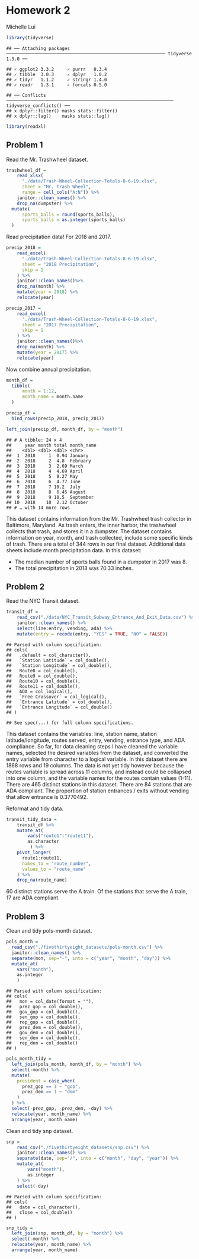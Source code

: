 Homework 2
================
Michelle Lui

``` r
library(tidyverse)
```

    ## ── Attaching packages ──────────────────────────────────────────────────────────── tidyverse 1.3.0 ──

    ## ✓ ggplot2 3.3.2     ✓ purrr   0.3.4
    ## ✓ tibble  3.0.3     ✓ dplyr   1.0.2
    ## ✓ tidyr   1.1.2     ✓ stringr 1.4.0
    ## ✓ readr   1.3.1     ✓ forcats 0.5.0

    ## ── Conflicts ─────────────────────────────────────────────────────────────── tidyverse_conflicts() ──
    ## x dplyr::filter() masks stats::filter()
    ## x dplyr::lag()    masks stats::lag()

``` r
library(readxl)
```

## Problem 1

Read the Mr. Trashwheel dataset.

``` r
trashwheel_df = 
    read_xlsx(
      "./data/Trash-Wheel-Collection-Totals-8-6-19.xlsx",
      sheet = "Mr. Trash Wheel",
      range = cell_cols("A:N")) %>%
    janitor::clean_names() %>%
    drop_na(dumpster) %>%
  mutate(
      sports_balls = round(sports_balls),
      sports_balls = as.integer(sports_balls)
  )
```

Read precipitation data\! For 2018 and 2017.

``` r
precip_2018 = 
    read_excel(
      "./data/Trash-Wheel-Collection-Totals-8-6-19.xlsx",
      sheet = "2018 Precipitation",
      skip = 1
    ) %>%
    janitor::clean_names()%>%
    drop_na(month) %>%
    mutate(year = 2018) %>%
    relocate(year)

precip_2017 = 
    read_excel(
      "./data/Trash-Wheel-Collection-Totals-8-6-19.xlsx",
      sheet = "2017 Precipitation",
      skip = 1
    ) %>%
    janitor::clean_names()%>%
    drop_na(month) %>%
    mutate(year = 2017) %>%
    relocate(year)
```

Now combine annual precipitation.

``` r
month_df = 
  tibble(
      month = 1:12,
      month_name = month.name
  )

precip_df = 
  bind_rows(precip_2018, precip_2017) 

left_join(precip_df, month_df, by = "month")
```

    ## # A tibble: 24 x 4
    ##     year month total month_name
    ##    <dbl> <dbl> <dbl> <chr>     
    ##  1  2018     1  0.94 January   
    ##  2  2018     2  4.8  February  
    ##  3  2018     3  2.69 March     
    ##  4  2018     4  4.69 April     
    ##  5  2018     5  9.27 May       
    ##  6  2018     6  4.77 June      
    ##  7  2018     7 10.2  July      
    ##  8  2018     8  6.45 August    
    ##  9  2018     9 10.5  September 
    ## 10  2018    10  2.12 October   
    ## # … with 14 more rows

This dataset contains information from the Mr. Trashwheel trash
collector in Baltimore, Maryland. As trash enters, the inner harbor, the
trashwheel collects that trash, and stores it in a dumpster. The dataset
contains information on year, month, and trash collected, include some
specific kinds of trash. There are a total of 344 rows in our final
dataset. Additional data sheets include month precipitation data. In
this dataset:

  - The median number of sports balls found in a dumpster in 2017 was 8.
  - The total precipitation in 2018 was 70.33 inches.

## Problem 2

Read the NYC Transit dataset.

``` r
transit_df = 
    read_csv("./data/NYC_Transit_Subway_Entrance_And_Exit_Data.csv") %>%
    janitor::clean_names() %>%
    select(line:entry, vending, ada) %>%
    mutate(entry = recode(entry, "YES" = TRUE, "NO" = FALSE))
```

    ## Parsed with column specification:
    ## cols(
    ##   .default = col_character(),
    ##   `Station Latitude` = col_double(),
    ##   `Station Longitude` = col_double(),
    ##   Route8 = col_double(),
    ##   Route9 = col_double(),
    ##   Route10 = col_double(),
    ##   Route11 = col_double(),
    ##   ADA = col_logical(),
    ##   `Free Crossover` = col_logical(),
    ##   `Entrance Latitude` = col_double(),
    ##   `Entrance Longitude` = col_double()
    ## )

    ## See spec(...) for full column specifications.

This dataset contains the variables: line, station name, station
latitude/longitude, routes served, entry, vending, entrance type, and
ADA compliance. So far, for data cleaning steps I have cleaned the
variable names, selected the desired variables from the dataset, and
converted the entry variable from character to a logical variable. In
this dataset there are 1868 rows and 19 columns. The data is not yet
tidy however because the routes variable is spread across 11 columns,
and instead could be collapsed into one column, and the variable names
for the routes contain values (1-11). There are 465 distinct stations in
this dataset. There are 84 stations that are ADA compliant. The
proportion of station entrances / exits without vending that allow
entrance is 0.3770492.

Reformat and tidy data.

``` r
transit_tidy_data = 
    transit_df %>%
    mutate_at(
        vars("route1":"route11"),
        as.character
         ) %>%
    pivot_longer(
      route1:route11,
      names_to = "route_number",
      values_to = "route_name"
    ) %>%
    drop_na(route_name)
```

60 distinct stations serve the A train. Of the stations that serve the A
train, 17 are ADA compliant.

## Problem 3

Clean and tidy pols-month dataset.

``` r
pols_month = 
  read_csv("./fivethirtyeight_datasets/pols-month.csv") %>%
  janitor::clean_names() %>%
  separate(mon, sep="-", into = c("year", "month", "day")) %>%
  mutate_at(
    vars("month"),
    as.integer
    )
```

    ## Parsed with column specification:
    ## cols(
    ##   mon = col_date(format = ""),
    ##   prez_gop = col_double(),
    ##   gov_gop = col_double(),
    ##   sen_gop = col_double(),
    ##   rep_gop = col_double(),
    ##   prez_dem = col_double(),
    ##   gov_dem = col_double(),
    ##   sen_dem = col_double(),
    ##   rep_dem = col_double()
    ## )

``` r
pols_month_tidy = 
  left_join(pols_month, month_df, by = "month") %>%
  select(-month) %>%
  mutate(
    president = case_when(
      prez_gop == 1 ~ "gop",
      prez_dem == 1 ~ "dem"
    )
  ) %>%
  select(-prez_gop, -prez_dem, -day) %>%
  relocate(year, month_name) %>%
  arrange(year, month_name)
```

Clean and tidy snp dataset.

``` r
snp = 
    read_csv("./fivethirtyeight_datasets/snp.csv") %>%
    janitor::clean_names() %>%
    separate(date, sep="/", into = c("month", "day", "year")) %>%
    mutate_at(
        vars("month"),
        as.integer
    ) %>%
    select(-day)
```

    ## Parsed with column specification:
    ## cols(
    ##   date = col_character(),
    ##   close = col_double()
    ## )

``` r
snp_tidy = 
  left_join(snp, month_df, by = "month") %>%
  select(-month) %>%
  relocate(year, month_name) %>%
  arrange(year, month_name)
```
